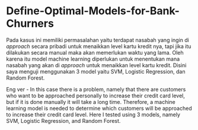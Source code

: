 # Define-Optimal-Models-for-Bank-Churners
Pada kasus ini memiliki permasalahan yaitu terdapat nasabah yang ingin di _approach_ secara pribadi untuk menaikkan level kartu kredit nya, tapi jika itu dilakukan secara manual maka akan memerlukan waktu yang lama. Oleh karena itu model machine learning diperlukan untuk menentukan mana nasabah yang akan di _approach_ untuk menaikkan level kartu kredit. Disini saya menguji menggunakan 3 model yaitu SVM, Logistic Regression, dan Random Forest.

Eng ver - 
In this case there is a problem, namely that there are customers who want to be approached personally to increase their credit card level, but if it is done manually it will take a long time. Therefore, a machine learning model is needed to determine which customers will be approached to increase their credit card level. Here I tested using 3 models, namely SVM, Logistic Regression, and Random Forest.
